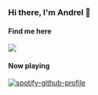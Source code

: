 ### Hi there, I'm Andrel 🙂

#### Find me here
<a href="https://www.linkedin.com/in/ackw"><img src="https://img.shields.io/badge/LinkedIn-0077B5?style=for-the-badge&logo=linkedin&logoColor=white"></a>

#### Now playing
[![spotify-github-profile](https://spotify-github-profile.vercel.app/api/view?uid=312xkjlpyfx4ebybiy4pcmk4ndx4&cover_image=true&theme=novatorem&bar_color=53b14f&bar_color_cover=false)](https://open.spotify.com/playlist/6NH7PBGwSXMu9ayvjItVgj?si=450f1c2bf7da4773)

<!-- #### Top Languages
<img align="left" src="https://github-readme-stats.vercel.app/api/top-langs?username=ackw&show_icons=true&locale=en&layout=compact"/> -->

<!-- ![](https://komarev.com/ghpvc/?username=ackw&color=orange) -->

<!--
**ackw/ackw** is a ✨ _special_ ✨ repository because its `README.md` (this file) appears on your GitHub profile.

Here are some ideas to get you started:

- 🔭 I’m currently working on ...
- 🌱 I’m currently learning ...
- 👯 I’m looking to collaborate on ...
- 🤔 I’m looking for help with ...
- 💬 Ask me about ...
- 📫 How to reach me: ...
- 😄 Pronouns: ...
- ⚡ Fun fact: ...
-->
